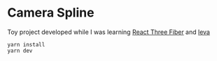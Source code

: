 # Camera Spline

Toy project developed while I was learning [React Three Fiber](https://docs.pmnd.rs/react-three-fiber/getting-started/introduction) and [leva](https://github.com/pmndrs/leva)

```
yarn install
yarn dev
```
